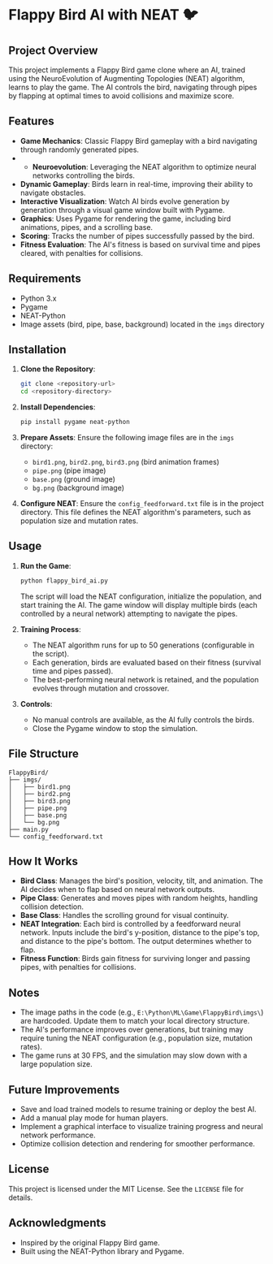 # Flappy Bird AI with NEAT 🐦

## Project Overview

This project implements a Flappy Bird game clone where an AI, trained using the NeuroEvolution of Augmenting Topologies (NEAT) algorithm, learns to play the game. The AI controls the bird, navigating through pipes by flapping at optimal times to avoid collisions and maximize score.

## Features
- **Game Mechanics**: Classic Flappy Bird gameplay with a bird navigating through randomly generated pipes.
- - **Neuroevolution**: Leveraging the NEAT algorithm to optimize neural networks controlling the birds.
- **Dynamic Gameplay**: Birds learn in real-time, improving their ability to navigate obstacles.
- **Interactive Visualization**: Watch AI birds evolve generation by generation through a visual game window built with Pygame.
- **Graphics**: Uses Pygame for rendering the game, including bird animations, pipes, and a scrolling base.
- **Scoring**: Tracks the number of pipes successfully passed by the bird.
- **Fitness Evaluation**: The AI's fitness is based on survival time and pipes cleared, with penalties for collisions.

## Requirements

- Python 3.x
- Pygame
- NEAT-Python
- Image assets (bird, pipe, base, background) located in the `imgs` directory

## Installation

1. **Clone the Repository**:

   ```bash
   git clone <repository-url>
   cd <repository-directory>
   ```

2. **Install Dependencies**:

   ```bash
   pip install pygame neat-python
   ```

3. **Prepare Assets**: Ensure the following image files are in the `imgs` directory:

   - `bird1.png`, `bird2.png`, `bird3.png` (bird animation frames)
   - `pipe.png` (pipe image)
   - `base.png` (ground image)
   - `bg.png` (background image)

4. **Configure NEAT**: Ensure the `config_feedforward.txt` file is in the project directory. This file defines the NEAT algorithm's parameters, such as population size and mutation rates.

## Usage

1. **Run the Game**:

   ```bash
   python flappy_bird_ai.py
   ```

   The script will load the NEAT configuration, initialize the population, and start training the AI. The game window will display multiple birds (each controlled by a neural network) attempting to navigate the pipes.

2. **Training Process**:

   - The NEAT algorithm runs for up to 50 generations (configurable in the script).
   - Each generation, birds are evaluated based on their fitness (survival time and pipes passed).
   - The best-performing neural network is retained, and the population evolves through mutation and crossover.

3. **Controls**:

   - No manual controls are available, as the AI fully controls the birds.
   - Close the Pygame window to stop the simulation.

## File Structure

```
FlappyBird/
├── imgs/
│   ├── bird1.png
│   ├── bird2.png
│   ├── bird3.png
│   ├── pipe.png
│   ├── base.png
│   └── bg.png
├── main.py
└── config_feedforward.txt
```

## How It Works

- **Bird Class**: Manages the bird's position, velocity, tilt, and animation. The AI decides when to flap based on neural network outputs.
- **Pipe Class**: Generates and moves pipes with random heights, handling collision detection.
- **Base Class**: Handles the scrolling ground for visual continuity.
- **NEAT Integration**: Each bird is controlled by a feedforward neural network. Inputs include the bird's y-position, distance to the pipe's top, and distance to the pipe's bottom. The output determines whether to flap.
- **Fitness Function**: Birds gain fitness for surviving longer and passing pipes, with penalties for collisions.

## Notes

- The image paths in the code (e.g., `E:\Python\ML\Game\FlappyBird\imgs\`) are hardcoded. Update them to match your local directory structure.
- The AI's performance improves over generations, but training may require tuning the NEAT configuration (e.g., population size, mutation rates).
- The game runs at 30 FPS, and the simulation may slow down with a large population size.

## Future Improvements

- Save and load trained models to resume training or deploy the best AI.
- Add a manual play mode for human players.
- Implement a graphical interface to visualize training progress and neural network performance.
- Optimize collision detection and rendering for smoother performance.

## License

This project is licensed under the MIT License. See the `LICENSE` file for details.

## Acknowledgments

- Inspired by the original Flappy Bird game.
- Built using the NEAT-Python library and Pygame.
